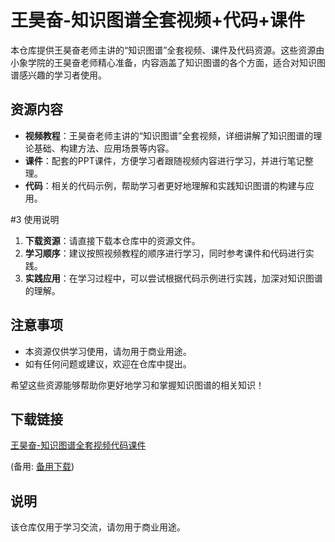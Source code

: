 # 王昊奋-知识图谱全套视频+代码+课件

本仓库提供王昊奋老师主讲的“知识图谱”全套视频、课件及代码资源。这些资源由小象学院的王昊奋老师精心准备，内容涵盖了知识图谱的各个方面，适合对知识图谱感兴趣的学习者使用。

## 资源内容

- **视频教程**：王昊奋老师主讲的“知识图谱”全套视频，详细讲解了知识图谱的理论基础、构建方法、应用场景等内容。
- **课件**：配套的PPT课件，方便学习者跟随视频内容进行学习，并进行笔记整理。
- **代码**：相关的代码示例，帮助学习者更好地理解和实践知识图谱的构建与应用。

#3 使用说明

1. **下载资源**：请直接下载本仓库中的资源文件。
2. **学习顺序**：建议按照视频教程的顺序进行学习，同时参考课件和代码进行实践。
3. **实践应用**：在学习过程中，可以尝试根据代码示例进行实践，加深对知识图谱的理解。

## 注意事项

- 本资源仅供学习使用，请勿用于商业用途。
- 如有任何问题或建议，欢迎在仓库中提出。

希望这些资源能够帮助你更好地学习和掌握知识图谱的相关知识！

## 下载链接
[王昊奋-知识图谱全套视频代码课件](https://pan.quark.cn/s/380022baa159) 

(备用: [备用下载](https://pan.baidu.com/s/1AAc8wBzx3lejknijzbe_NA?pwd=1234))

## 说明

该仓库仅用于学习交流，请勿用于商业用途。
